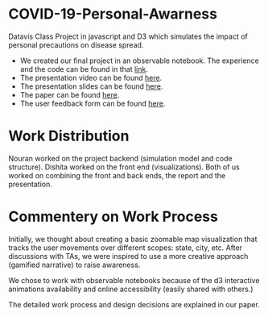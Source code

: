 # COVID-19-Personal-Awarness
Datavis Class Project in javascript and D3 which simulates the impact of personal precautions on disease spread.


* We created our final project in an observable notebook. The experience and the code can be found in that [link](https://observablehq.com/@nouran-soliman/covid-19-personal-awareness-datavis-game/5).
* The presentation video can be found [here](https://www.dropbox.com/s/vudc23l4v1dvixc/COVID-19%20Personal%20Awareness-Final%20Presentation%20Video.mp4?dl=0).
* The presentation slides can be found [here](https://www.dropbox.com/s/b7cb0br4bft71re/COVID-19%20Personal%20Awareness-Final%20Presentation.pdf?dl=0).
* The paper can be found [here](https://www.dropbox.com/s/5bpy8ebn2t1glqx/6_894_DataVis_Project___COVID_19_Personal_Awareness_Game.pdf?dl=0).
* The user feedback form can be found [here](https://docs.google.com/forms/d/e/1FAIpQLSdzRDp4JskmisixZQzKb8lnPEQoWCpVINcEZEGzkYq-E8F8AQ/viewform).

# Work Distribution
Nouran worked on the project backend (simulation model and code structure). Dishita worked on the front end (visualizations). Both of us worked on combining the front and back ends, the report and the presentation. 

# Commentery on Work Process
Initially, we thought about creating a basic zoomable map visualization that tracks the user movements over different scopes: state, city, etc. After discussions with TAs, we were inspired to use a more creative approach (gamified narrative) to raise awareness.

We chose to work with observable notebooks because of the d3 interactive animations availability and online accessibility (easily shared with others.) 

The detailed work process and design decisions are explained in our paper.

